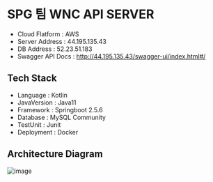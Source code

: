 # SPG 팀 WNC API SERVER
- Cloud Flatform : AWS
- Server Address : 44.195.135.43
- DB Address : 52.23.51.183
- Swagger API Docs : http://44.195.135.43/swagger-ui/index.html#/

## Tech Stack
- Language : Kotlin
- JavaVersion : Java11
- Framework : Springboot 2.5.6
- Database : MySQL Community
- TestUnit : Junit
- Deployment : Docker

## Architecture Diagram
![image](https://user-images.githubusercontent.com/55086076/141689714-5bcb0ae4-0ad7-4730-aae2-04a118ff8cd3.png)
